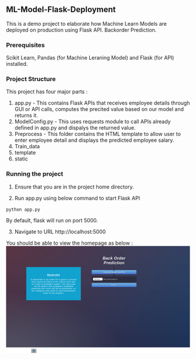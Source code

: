 ## ML-Model-Flask-Deployment
This is a demo project to elaborate how Machine Learn Models are deployed on production using Flask API.
Backorder Prediction. 

### Prerequisites
Scikit Learn, Pandas (for Machine Leraning Model) and Flask (for API) installed.

### Project Structure
This project has four major parts :
1. app.py - This contains Flask APIs that receives employee details through GUI or API calls, computes the precited value based on our model and returns it.
2. ModelConfig.py - This uses requests module to call APIs already defined in app.py and dispalys the returned value.
3. Preprocess - This folder contains the HTML template to allow user to enter employee detail and displays the predicted employee salary.
4. Train_data 
5. template
6. static

### Running the project
1. Ensure that you are in the project home directory. 

2. Run app.py using below command to start Flask API
```
python app.py
```
By default, flask will run on port 5000.

3. Navigate to URL http://localhost:5000

You should be able to view the homepage as below :
<img src="https://github.com/Adi1729/ML-Deployed-in-AWS/blob/master/backorder_api.png">


